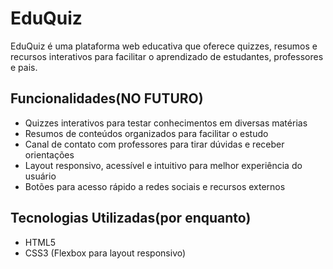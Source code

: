 # EduQuiz

EduQuiz é uma plataforma web educativa que oferece quizzes, resumos e recursos interativos para facilitar o aprendizado de estudantes, professores e pais.

## Funcionalidades(NO FUTURO)

- Quizzes interativos para testar conhecimentos em diversas matérias  
- Resumos de conteúdos organizados para facilitar o estudo  
- Canal de contato com professores para tirar dúvidas e receber orientações  
- Layout responsivo, acessível e intuitivo para melhor experiência do usuário  
- Botões para acesso rápido a redes sociais e recursos externos

## Tecnologias Utilizadas(por enquanto)

- HTML5  
- CSS3 (Flexbox para layout responsivo)  



